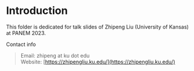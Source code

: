 # Introduction

This folder is dedicated for talk slides of Zhipeng Liu (University of Kansas) at PANEM 2023.

Contact info
>Email: zhipeng at ku dot edu \
>Website: [https://zhipengliu.ku.edu/](https://zhipengliu.ku.edu/)
